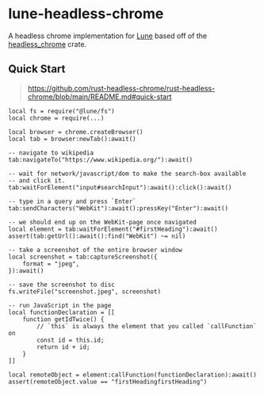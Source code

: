 # lune-headless-chrome

A headless chrome implementation for [Lune](https://github.com/lune-org/lune) based off of the [headless_chrome](https://github.com/rust-headless-chrome/rust-headless-chrome) crate.

## Quick Start

> https://github.com/rust-headless-chrome/rust-headless-chrome/blob/main/README.md#quick-start

```luau
local fs = require("@lune/fs")
local chrome = require(...)

local browser = chrome.createBrowser()
local tab = browser:newTab():await()

-- navigate to wikipedia
tab:navigateTo("https://www.wikipedia.org/"):await()

-- wait for network/javascript/dom to make the search-box available
-- and click it.
tab:waitForElement("input#searchInput"):await():click():await()

-- type in a query and press `Enter`
tab:sendCharacters("WebKit"):await():pressKey("Enter"):await()

-- we should end up on the WebKit-page once navigated
local element = tab:waitForElement("#firstHeading"):await()
assert(tab:getUrl():await():find("WebKit") ~= nil)

-- take a screenshot of the entire browser window
local screenshot = tab:captureScreenshot({
	format = "jpeg",
}):await()

-- save the screenshot to disc
fs.writeFile("screenshot.jpeg", screenshot)

-- run JavaScript in the page
local functionDeclaration = [[
	function getIdTwice() {
		// `this` is always the element that you called `callFunction` on
		const id = this.id;
		return id + id;
	}
]]

local remoteObject = element:callFunction(functionDeclaration):await()
assert(remoteObject.value == "firstHeadingfirstHeading")
```
